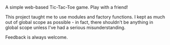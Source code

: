 A simple web-based Tic-Tac-Toe game. Play with a friend!

This project taught me to use modules and factory functions. I kept as much out of global scope as possible - in fact, there shouldn't be anything in global scope unless I've had a serious misunderstanding.

Feedback is always welcome.